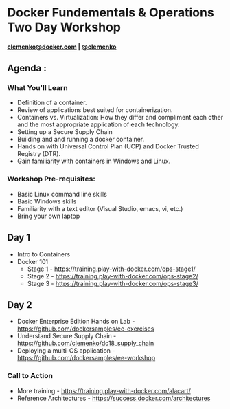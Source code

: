 # Docker Fundementals & Operations Two Day Workshop

#### clemenko@docker.com | [@clemenko](https://twitter.com/clemenko)

## Agenda :
### What You'll Learn
- Definition of a container.
- Review of applications best suited for containerization.
- Containers vs. Virtualization: How they differ and compliment each other and the most appropriate application of each technology.
- Setting up a Secure Supply Chain
- Building and and running a docker container.
- Hands on with Universal Control Plan (UCP) and Docker Trusted Registry (DTR).
- Gain familiarity with containers in Windows and Linux.

### Workshop Pre-requisites:
- Basic Linux command line skills
- Basic Windows skills
- Familiarity with a text editor (Visual Studio, emacs, vi, etc.)
- Bring your own laptop

## Day 1
- Intro to Containers
- Docker 101 
    - Stage 1 - https://training.play-with-docker.com/ops-stage1/
    - Stage 2 - https://training.play-with-docker.com/ops-stage2/
    - Stage 3 - https://training.play-with-docker.com/ops-stage3/

## Day 2
- Docker Enterprise Edition Hands on Lab - https://github.com/dockersamples/ee-exercises
- Understand Secure Supply Chain - https://github.com/clemenko/dc18_supply_chain
- Deploying a multi-OS application - https://github.com/dockersamples/ee-workshop

### Call to Action
- More training - https://training.play-with-docker.com/alacart/
- Reference Architectures - https://success.docker.com/architectures
